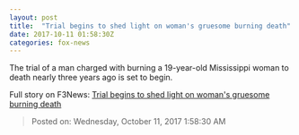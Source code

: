 ```yaml
---
layout: post
title:  "Trial begins to shed light on woman's gruesome burning death"
date: 2017-10-11 01:58:30Z
categories: fox-news
---
```


The trial of a man charged with burning a 19-year-old Mississippi woman to death nearly three years ago is set to begin.


Full story on F3News: [Trial begins to shed light on woman's gruesome burning death](http://www.f3nws.com/n/at3CWG)

> Posted on: Wednesday, October 11, 2017 1:58:30 AM
